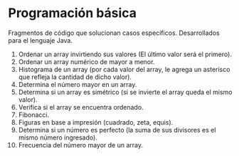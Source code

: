 # Programación básica
Fragmentos de código que solucionan casos específicos.
Desarrollados para el lenguaje Java. 

1. Ordenar un array invirtiendo sus valores (El último valor será el primero).
2. Ordenar un array numérico de mayor a menor.
3. Histograma de un array (por cada valor del array, le agrega un asterisco que refleja la cantidad de dicho valor).
4. Determina el número mayor en un array.
5. Determina si un array es simétrico (si se invierte el array queda el mismo valor).
6. Verifica si el array se encuentra ordenado.
7. Fibonacci.
8. Figuras en base a impresión (cuadrado, zeta, equis).
9. Determina si un número es perfecto (la suma de sus divisores es el mismo número ingresado).
10. Frecuencia del número mayor de un array.